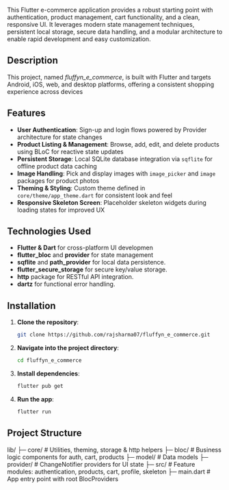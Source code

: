 This Flutter e-commerce application provides a robust starting point with authentication, product management, cart functionality, and a clean, responsive UI. It leverages modern state management techniques, persistent local storage, secure data handling, and a modular architecture to enable rapid development and easy customization.  

## Description  
This project, named *fluffyn_e_commerce*, is built with Flutter and targets Android, iOS, web, and desktop platforms, offering a consistent shopping experience across devices

## Features  
- **User Authentication**: Sign-up and login flows powered by Provider architecture for state changes
- **Product Listing & Management**: Browse, add, edit, and delete products using BLoC for reactive state updates 
- **Persistent Storage**: Local SQLite database integration via `sqflite` for offline product data caching 
- **Image Handling**: Pick and display images with `image_picker` and `image` packages for product photos 
- **Theming & Styling**: Custom theme defined in `core/theme/app_theme.dart` for consistent look and feel 
- **Responsive Skeleton Screen**: Placeholder skeleton widgets during loading states for improved UX

## Technologies Used  
- **Flutter & Dart** for cross-platform UI developmen 
- **flutter_bloc** and **provider** for state management 
- **sqflite** and **path_provider** for local data persistence.  
- **flutter_secure_storage** for secure key/value storage.  
- **http** package for RESTful API integration.  
- **dartz** for functional error handling.  

## Installation  
1. **Clone the repository**:  
   ```bash  
   git clone https://github.com/rajsharma07/fluffyn_e_commerce.git  
   ```  
2. **Navigate into the project directory**:  
   ```bash  
   cd fluffyn_e_commerce  
   ```  
3. **Install dependencies**:  
   ```bash  
   flutter pub get  
   ```  
4. **Run the app**:  
   ```bash  
   flutter run  
   ```  

## Project Structure  

lib/
├─ core/            # Utilities, theming, storage & http helpers
├─ bloc/            # Business logic components for auth, cart, products
├─ model/           # Data models
├─ provider/        # ChangeNotifier providers for UI state
├─ src/             # Feature modules: authentication, products, cart, profile, skeleton
├─ main.dart        # App entry point with root BlocProviders

